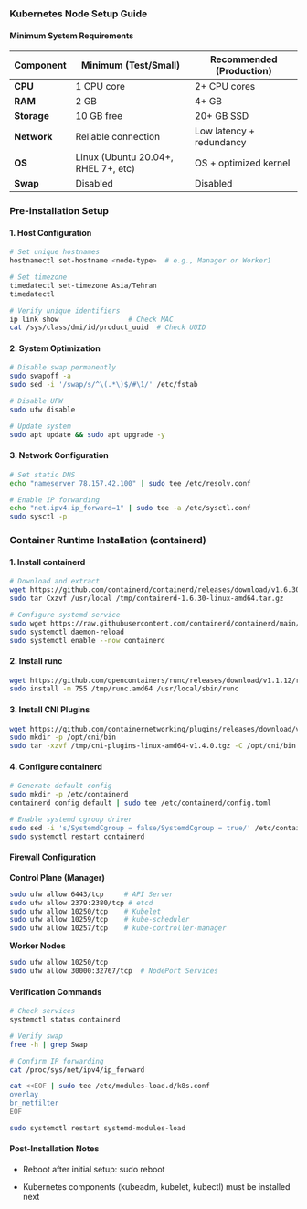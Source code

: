### Kubernetes Node Setup Guide

#### Minimum System Requirements

| Component        | Minimum (Test/Small)        | Recommended (Production)     |
|------------------|-----------------------------|------------------------------|
| **CPU**          | 1 CPU core                  | 2+ CPU cores                 |
| **RAM**          | 2 GB                        | 4+ GB                        |
| **Storage**      | 10 GB free                  | 20+ GB SSD                   |
| **Network**      | Reliable connection         | Low latency + redundancy     |
| **OS**           | Linux (Ubuntu 20.04+, RHEL 7+, etc) | OS + optimized kernel        |
| **Swap**         | Disabled                    | Disabled                     |

### Pre-installation Setup

#### 1. Host Configuration

```bash
# Set unique hostnames
hostnamectl set-hostname <node-type>  # e.g., Manager or Worker1

# Set timezone
timedatectl set-timezone Asia/Tehran
timedatectl

# Verify unique identifiers
ip link show                 # Check MAC
cat /sys/class/dmi/id/product_uuid  # Check UUID
```
#### 2. System Optimization

```bash
# Disable swap permanently
sudo swapoff -a
sudo sed -i '/swap/s/^\(.*\)$/#\1/' /etc/fstab

# Disable UFW
sudo ufw disable

# Update system
sudo apt update && sudo apt upgrade -y
```
#### 3. Network Configuration
```bash
# Set static DNS
echo "nameserver 78.157.42.100" | sudo tee /etc/resolv.conf

# Enable IP forwarding
echo "net.ipv4.ip_forward=1" | sudo tee -a /etc/sysctl.conf
sudo sysctl -p
```
### Container Runtime Installation (containerd)

#### 1. Install containerd
```bash
# Download and extract
wget https://github.com/containerd/containerd/releases/download/v1.6.30/containerd-1.6.30-linux-amd64.tar.gz -P /tmp
sudo tar Cxzvf /usr/local /tmp/containerd-1.6.30-linux-amd64.tar.gz

# Configure systemd service
sudo wget https://raw.githubusercontent.com/containerd/containerd/main/containerd.service -O /etc/systemd/system/containerd.service
sudo systemctl daemon-reload
sudo systemctl enable --now containerd
```
#### 2. Install runc
```bash
wget https://github.com/opencontainers/runc/releases/download/v1.1.12/runc.amd64 -P /tmp
sudo install -m 755 /tmp/runc.amd64 /usr/local/sbin/runc
```
#### 3. Install CNI Plugins
```bash
wget https://github.com/containernetworking/plugins/releases/download/v1.4.0/cni-plugins-linux-amd64-v1.4.0.tgz -P /tmp
sudo mkdir -p /opt/cni/bin
sudo tar -xzvf /tmp/cni-plugins-linux-amd64-v1.4.0.tgz -C /opt/cni/bin
```
#### 4. Configure containerd
```bash
# Generate default config
sudo mkdir -p /etc/containerd
containerd config default | sudo tee /etc/containerd/config.toml

# Enable systemd cgroup driver
sudo sed -i 's/SystemdCgroup = false/SystemdCgroup = true/' /etc/containerd/config.toml
sudo systemctl restart containerd
```
#### Firewall Configuration

**Control Plane (Manager)**
```bash
sudo ufw allow 6443/tcp     # API Server
sudo ufw allow 2379:2380/tcp # etcd
sudo ufw allow 10250/tcp    # Kubelet
sudo ufw allow 10259/tcp    # kube-scheduler
sudo ufw allow 10257/tcp    # kube-controller-manager
```
**Worker Nodes**
```bash
sudo ufw allow 10250/tcp
sudo ufw allow 30000:32767/tcp  # NodePort Services
```
#### Verification Commands
```bash
# Check services
systemctl status containerd

# Verify swap
free -h | grep Swap

# Confirm IP forwarding
cat /proc/sys/net/ipv4/ip_forward

cat <<EOF | sudo tee /etc/modules-load.d/k8s.conf
overlay
br_netfilter
EOF

sudo systemctl restart systemd-modules-load

```
#### Post-Installation Notes

- Reboot after initial setup: sudo reboot

- Kubernetes components (kubeadm, kubelet, kubectl) must be installed next
